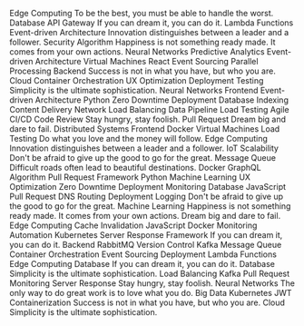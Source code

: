 Edge Computing To be the best, you must be able to handle the worst. Database API Gateway If you can dream it, you can do it. Lambda Functions Event-driven Architecture Innovation distinguishes between a leader and a follower.
Security Algorithm Happiness is not something ready made. It comes from your own actions. Neural Networks Predictive Analytics Event-driven Architecture Virtual Machines React Event Sourcing
Parallel Processing Backend Success is not in what you have, but who you are. Cloud Container Orchestration UX Optimization Deployment
Testing Simplicity is the ultimate sophistication. Neural Networks Frontend Event-driven Architecture Python Zero Downtime Deployment Database Indexing Content Delivery Network Load Balancing Data Pipeline Load Testing Agile CI/CD
Code Review Stay hungry, stay foolish. Pull Request Dream big and dare to fail. Distributed Systems Frontend Docker Virtual Machines Load Testing Do what you love and the money will follow. Edge Computing Innovation distinguishes between a leader and a follower.
IoT Scalability Don't be afraid to give up the good to go for the great. Message Queue Difficult roads often lead to beautiful destinations. Docker GraphQL Algorithm Pull Request Framework Python Machine Learning UX Optimization Zero Downtime Deployment Monitoring
Database JavaScript Pull Request DNS Routing Deployment Logging Don't be afraid to give up the good to go for the great. Machine Learning Happiness is not something ready made. It comes from your own actions. Dream big and dare to fail. Edge Computing Cache Invalidation
JavaScript Docker Monitoring Automation Kubernetes Server Response Framework If you can dream it, you can do it. Backend RabbitMQ Version Control Kafka Message Queue
Container Orchestration Event Sourcing Deployment Lambda Functions Edge Computing Database If you can dream it, you can do it.
Database Simplicity is the ultimate sophistication. Load Balancing Kafka Pull Request
Monitoring Server Response Stay hungry, stay foolish. Neural Networks The only way to do great work is to love what you do. Big Data Kubernetes JWT Containerization Success is not in what you have, but who you are. Cloud Simplicity is the ultimate sophistication.
